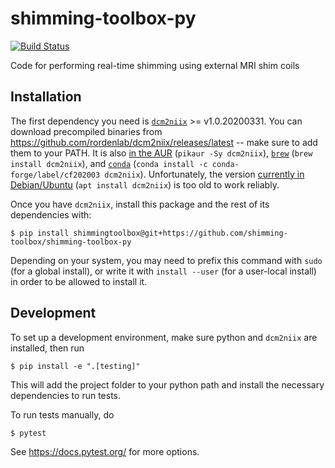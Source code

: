 # shimming-toolbox-py
[![Build Status](https://travis-ci.com/shimming-toolbox/shimming-toolbox-py.svg?branch=master)](https://travis-ci.com/shimming-toolbox/shimming-toolbox-py)

Code for performing real-time shimming using external MRI shim coils

## Installation

The first dependency you need is [`dcm2niix`](https://github.com/rordenlab/dcm2niix) >= v1.0.20200331.
You can download precompiled binaries from https://github.com/rordenlab/dcm2niix/releases/latest -- make
sure to add them to your PATH.
It is also [in the AUR](https://aur.archlinux.org/packages/dcm2niix/) (`pikaur -Sy dcm2niix`),
[`brew`](https://github.com/Homebrew/homebrew-core/blob/master/Formula/dcm2niix.rb) (`brew install dcm2niix`),
and [`conda`](https://anaconda.org/conda-forge/dcm2niix) (`conda install -c conda-forge/label/cf202003 dcm2niix`).
Unfortunately, the version [currently in Debian/Ubuntu](https://packages.ubuntu.com/eoan/dcm2niix) (`apt install dcm2niix`) is too old to work reliably.

Once you have `dcm2niix`, install this package and the rest of its dependencies with:

```
$ pip install shimmingtoolbox@git+https://github.com/shimming-toolbox/shimming-toolbox-py
```

Depending on your system, you may need to prefix this command with `sudo` (for a global install),
or write it with `install --user` (for a user-local install) in order to be allowed to install it.

## Development

To set up a development environment, make sure python and `dcm2niix` are installed, then run

```
$ pip install -e ".[testing]"
```

This will add the project folder to your python path and install the necessary dependencies to run tests.

To run tests manually, do

```
$ pytest
```

See https://docs.pytest.org/ for more options.
